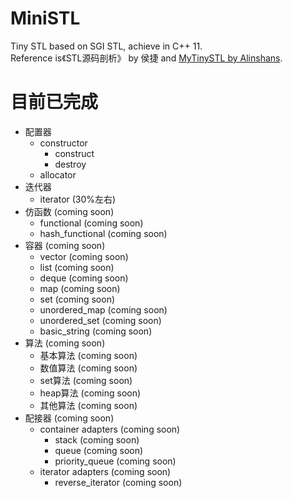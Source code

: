 # MiniSTL  
Tiny STL based on SGI STL, achieve in C++ 11.  
Reference is《STL源码剖析》 by 侯捷 and [MyTinySTL by Alinshans](https://github.com/Alinshans/MyTinySTL).    

# 目前已完成  
+ 配置器  
  + constructor  
    + construct  
    + destroy  
  + allocator
+ 迭代器  
  + iterator (30%左右)  
+ 仿函数 (coming soon)  
  + functional (coming soon)  
  + hash_functional (coming soon)  
+ 容器 (coming soon)  
  + vector (coming soon)  
  + list (coming soon)  
  + deque (coming soon)  
  + map (coming soon)  
  + set (coming soon)  
  + unordered_map (coming soon)  
  + unordered_set (coming soon)  
  + basic_string (coming soon)  
+ 算法 (coming soon)  
  + 基本算法 (coming soon)  
  + 数值算法 (coming soon)  
  + set算法 (coming soon)  
  + heap算法 (coming soon)  
  + 其他算法 (coming soon)  
+ 配接器 (coming soon)  
  + container adapters (coming soon)  
    + stack (coming soon)  
    + queue (coming soon)  
    + priority_queue (coming soon)  
  + iterator adapters (coming soon)  
    + reverse_iterator (coming soon)   

